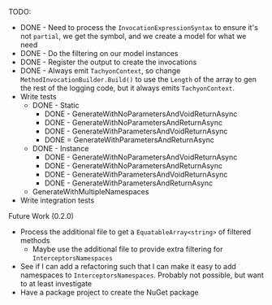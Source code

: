 TODO:

* DONE - Need to process the `InvocationExpressionSyntax` to ensure it's not `partial`, we get the symbol, and we create a model for what we need
* DONE - Do the filtering on our model instances
* DONE - Register the output to create the invocations
* DONE - Always emit `TachyonContext`, so change `MethodInvocationBuilder.Build()` to use the `Length` of the array to gen the rest of the logging code, but it always emits `TachyonContext`.
* Write tests
    * DONE - Static
        * DONE - GenerateWithNoParametersAndVoidReturnAsync
        * DONE - GenerateWithNoParametersAndReturnAsync
        * DONE - GenerateWithParametersAndVoidReturnAsync
        * DONE = GenerateWithParametersAndReturnAsync
    * DONE - Instance
        * DONE - GenerateWithNoParametersAndVoidReturnAsync
        * DONE - GenerateWithNoParametersAndReturnAsync
        * DONE - GenerateWithParametersAndVoidReturnAsync
        * DONE - GenerateWithParametersAndReturnAsync
    * GenerateWithMultipleNamespaces
* Write integration tests

Future Work (0.2.0)
* Process the additional file to get a `EquatableArray<string>` of filtered methods
    * Maybe use the additional file to provide extra filtering for `InterceptorsNamespaces`
* See if I can add a refactoring such that I can make it easy to add namespaces to `InterceptorsNamespaces`. Probably not possible, but want to at least investigate
* Have a package project to create the NuGet package